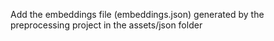 Add the embeddings file (embeddings.json) generated by the preprocessing project in the assets/json folder
